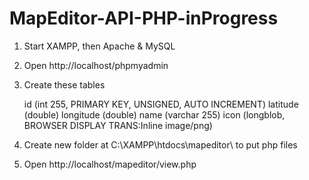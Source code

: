 # MapEditor-API-PHP-inProgress

1. Start XAMPP, then Apache & MySQL

2. Open http://localhost/phpmyadmin

3. Create these tables

     id (int 255, PRIMARY KEY, UNSIGNED, AUTO INCREMENT)
     latitude (double)
     longitude (double)
     name (varchar 255)
     icon (longblob, BROWSER DISPLAY TRANS:Inline image/png)

2. Create new folder at C:\XAMPP\htdocs\mapeditor\ to put php files

3. Open http://localhost/mapeditor/view.php
